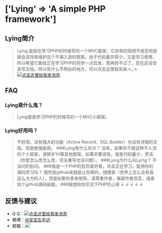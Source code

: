 # ['Lying' => 'A simple PHP framework']

## Lying简介

> Lying 是朕在学习PHP的时候写的一个MVC框架，它非常的简陋不规范但是我会坚持来维护这个不堪入目的框架。由于代码量非常少，又是学习使用，所以希望它能给正在学习PHP的同学一点启发，那再好不过了。现在还没空来写文档，所以有什么不明白的地方，可以点击这里联系我→_→<a target="_blank" href="http://wpa.qq.com/msgrd?v=3&uin=296399959&site=qq&menu=yes"><img border="0" src="http://wpa.qq.com/pa?p=2:296399959:52" alt="点击这里给我发消息" title="点击这里给我发消息"/></a>

## FAQ
### Lying是什么鬼？
>Lying是我学习PHP的时候写的一个MVC小框架。
### Lying好用吗？
>不好用。没有强大的功能（Active Record、SQL Builder）也没有详细的文档，但是勉强能用。
###Lying有什么优点？
>没有。如果你不屑这种不入流的个人框架，请移步Yii等其他框架。如果非要说有，就是代码量少，灵活（你爱怎么改怎么改，完全重写也没问题）。
###Lying为什么叫Lying？
>不该问的别问。
###我是一个PHP的狂热爱好者，并且正在学习，能用你的源码学习吗？
>既然放github来就是让你用的，随便拿（世界上怎么会有我这么大方的人）。但是如果你拿来使用，请尊重作者，保留作者信息，或者给个github源码链接。
###我想和你交流下PHP的心得
>_↓ ↓ ↓ ↓ ↓_

## 反馈与建议
- Q Q：<a target="_blank" href="http://wpa.qq.com/msgrd?v=3&uin=296399959&site=qq&menu=yes"><img border="0" src="http://wpa.qq.com/pa?p=2:296399959:52" alt="点击这里给我发消息" title="点击这里给我发消息"/></a>
- 微博：[@宝宝左手边](http://weibo.com/514070127)
- 邮箱：<a target="_blank" href="http://mail.qq.com/cgi-bin/qm_share?t=qm_mailme&email=tIaNgoeNjY2BjfTFxZrX29k" style="text-decoration:none;"><img src="http://rescdn.qqmail.com/zh_CN/htmledition/images/function/qm_open/ico_mailme_01.png"/></a>
